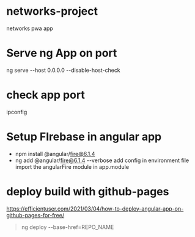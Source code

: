 # networks-project
networks pwa app

# Serve ng App on port
ng serve --host 0.0.0.0 --disable-host-check

# check app port
ipconfig

# Setup FIrebase in angular app
- npm install @angular/fire@6.1.4
- ng add @angular/fire@6.1.4 --verbose
add config in environment file
import the angularFire module in app.module

# deploy build with github-pages
https://efficientuser.com/2021/03/04/how-to-deploy-angular-app-on-github-pages-for-free/

> ng deploy --base-href=REPO_NAME
